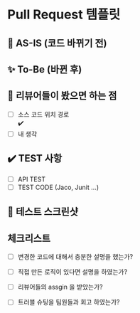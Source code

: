 # Pull Request 템플릿

## 📝 AS-IS (코드 바뀌기 전)

<!-- 이곳에 바뀌기 전의 상태를 설명해주세요 -->

## ✨ To-Be (바뀐 후)

<!-- 이곳에 바뀐 후의 상태를 설명해주세요 -->

## 🧐 리뷰어들이 봤으면 하는 점

- [ ] 소스 코드 위치 경로 <br>
    ✔️ <!-- 이곳에 리뷰 받을 경로를 작성해 주세요, -->
- [ ] 내 생각
<!-- 이곳에 리뷰어들이 확인해야 할 점을 작성해주세요 -->

## ✔️ TEST 사항

- [ ] API TEST
- [ ] TEST CODE (Jaco, Junit ...)
<!-- 이곳에 테스트 사항을 작성해주세요 -->

## 📸 테스트 스크린샷

<!-- 이곳에 테스트 스크린샷을 첨부해주세요 -->


## 체크리스트
- [ ] 변경한 코드에 대해서 충분한 설명을 했는가?
- [ ] 직접 만든 로직이 있다면 설명을 하였는가?
- [ ] 리뷰어들의 assgin 을 받았는가?
- [ ] 트러블 슈팅을 팀원들과 회고 하였는가?


